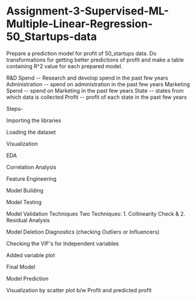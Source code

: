 # Assignment-3-Supervised-ML-Multiple-Linear-Regression-50_Startups-data

Prepare a prediction model for profit of 50_startups data.
Do transformations for getting better predictions of profit and
make a table containing R^2 value for each prepared model.

R&D Spend -- Research and devolop spend in the past few years
Administration -- spend on administration in the past few years
Marketing Spend -- spend on Marketing in the past few years
State -- states from which data is collected
Profit  -- profit of each state in the past few years

Steps-

Importing the libraries

Loading the dataset

Visualization 

EDA

Correlation Analysis

Feature Engineering

Model Building

Model Testing

Model Validation Techniques Two Techniques: 1. Collinearity Check & 2. Residual Analysis

Model Deletion Diagnostics (checking Outliers or Influencers)

Checking the VIF's for Independent variables

Added variable plot

Final Model

Model Prediction

Visualization by scatter plot b/w Profit and predicted profit
